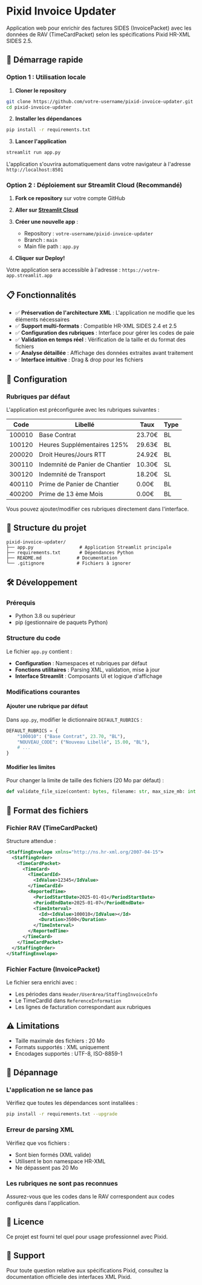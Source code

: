 # Pixid Invoice Updater

Application web pour enrichir des factures SIDES (InvoicePacket) avec les données de RAV (TimeCardPacket) selon les spécifications Pixid HR-XML SIDES 2.5.

## 🚀 Démarrage rapide

### Option 1 : Utilisation locale

1. **Cloner le repository**
```bash
git clone https://github.com/votre-username/pixid-invoice-updater.git
cd pixid-invoice-updater
```

2. **Installer les dépendances**
```bash
pip install -r requirements.txt
```

3. **Lancer l'application**
```bash
streamlit run app.py
```

L'application s'ouvrira automatiquement dans votre navigateur à l'adresse `http://localhost:8501`

### Option 2 : Déploiement sur Streamlit Cloud (Recommandé)

1. **Fork ce repository** sur votre compte GitHub

2. **Aller sur [Streamlit Cloud](https://streamlit.io/cloud)**

3. **Créer une nouvelle app** :
   - Repository : `votre-username/pixid-invoice-updater`
   - Branch : `main`
   - Main file path : `app.py`

4. **Cliquer sur Deploy!**

Votre application sera accessible à l'adresse : `https://votre-app.streamlit.app`

## 📋 Fonctionnalités

- ✅ **Préservation de l'architecture XML** : L'application ne modifie que les éléments nécessaires
- ✅ **Support multi-formats** : Compatible HR-XML SIDES 2.4 et 2.5
- ✅ **Configuration des rubriques** : Interface pour gérer les codes de paie
- ✅ **Validation en temps réel** : Vérification de la taille et du format des fichiers
- ✅ **Analyse détaillée** : Affichage des données extraites avant traitement
- ✅ **Interface intuitive** : Drag & drop pour les fichiers

## 🔧 Configuration

### Rubriques par défaut

L'application est préconfigurée avec les rubriques suivantes :

| Code   | Libellé                        | Taux   | Type |
|--------|--------------------------------|--------|------|
| 100010 | Base Contrat                   | 23.70€ | BL   |
| 100120 | Heures Supplémentaires 125%    | 29.63€ | BL   |
| 200020 | Droit Heures/Jours RTT         | 24.92€ | BL   |
| 300110 | Indemnité de Panier de Chantier| 10.30€ | SL   |
| 300120 | Indemnité de Transport         | 18.20€ | SL   |
| 400110 | Prime de Panier de Chantier    | 0.00€  | BL   |
| 400200 | Prime de 13 ème Mois           | 0.00€  | BL   |

Vous pouvez ajouter/modifier ces rubriques directement dans l'interface.

## 📁 Structure du projet

```
pixid-invoice-updater/
├── app.py                 # Application Streamlit principale
├── requirements.txt       # Dépendances Python
├── README.md             # Documentation
└── .gitignore            # Fichiers à ignorer
```

## 🛠️ Développement

### Prérequis

- Python 3.8 ou supérieur
- pip (gestionnaire de paquets Python)

### Structure du code

Le fichier `app.py` contient :
- **Configuration** : Namespaces et rubriques par défaut
- **Fonctions utilitaires** : Parsing XML, validation, mise à jour
- **Interface Streamlit** : Composants UI et logique d'affichage

### Modifications courantes

#### Ajouter une rubrique par défaut

Dans `app.py`, modifier le dictionnaire `DEFAULT_RUBRICS` :

```python
DEFAULT_RUBRICS = {
    "100010": ("Base Contrat", 23.70, "BL"),
    "NOUVEAU_CODE": ("Nouveau Libellé", 15.00, "BL"),
    # ...
}
```

#### Modifier les limites

Pour changer la limite de taille des fichiers (20 Mo par défaut) :

```python
def validate_file_size(content: bytes, filename: str, max_size_mb: int = 30):
```

## 📄 Format des fichiers

### Fichier RAV (TimeCardPacket)

Structure attendue :
```xml
<StaffingEnvelope xmlns="http://ns.hr-xml.org/2007-04-15">
  <StaffingOrder>
    <TimeCardPacket>
      <TimeCard>
        <TimeCardId>
          <IdValue>12345</IdValue>
        </TimeCardId>
        <ReportedTime>
          <PeriodStartDate>2025-01-01</PeriodStartDate>
          <PeriodEndDate>2025-01-07</PeriodEndDate>
          <TimeInterval>
            <Id><IdValue>100010</IdValue></Id>
            <Duration>3500</Duration>
          </TimeInterval>
        </ReportedTime>
      </TimeCard>
    </TimeCardPacket>
  </StaffingOrder>
</StaffingEnvelope>
```

### Fichier Facture (InvoicePacket)

Le fichier sera enrichi avec :
- Les périodes dans `Header/UserArea/StaffingInvoiceInfo`
- Le TimeCardId dans `ReferenceInformation`
- Les lignes de facturation correspondant aux rubriques

## ⚠️ Limitations

- Taille maximale des fichiers : 20 Mo
- Formats supportés : XML uniquement
- Encodages supportés : UTF-8, ISO-8859-1

## 🐛 Dépannage

### L'application ne se lance pas

Vérifiez que toutes les dépendances sont installées :
```bash
pip install -r requirements.txt --upgrade
```

### Erreur de parsing XML

Vérifiez que vos fichiers :
- Sont bien formés (XML valide)
- Utilisent le bon namespace HR-XML
- Ne dépassent pas 20 Mo

### Les rubriques ne sont pas reconnues

Assurez-vous que les codes dans le RAV correspondent aux codes configurés dans l'application.

## 📝 Licence

Ce projet est fourni tel quel pour usage professionnel avec Pixid.

## 🤝 Support

Pour toute question relative aux spécifications Pixid, consultez la documentation officielle des interfaces XML Pixid.
